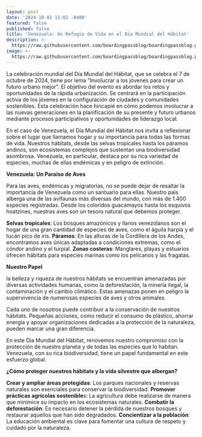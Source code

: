 ```yaml
---
layout: post
date: '2024-10-02 11:02 -0400'
featured: false
published: false
title: 'Venezuela: Un Refugio de Vida en el Día Mundial del Hábitat'
description: >-
  https://raw.githubusercontent.com/boardingpassblog/boardingpassblog.github.io/refs/heads/main/assets/images/Habitat.jpg
image: >-
  https://raw.githubusercontent.com/boardingpassblog/boardingpassblog.github.io/refs/heads/main/assets/images/Habitat.jpg
---
```

La celebración mundial del Día Mundial del Hábitat, que se celebra el 7 de octubre de 2024, tiene por lema "Involucrar a los jóvenes para crear un futuro urbano mejor". El objetivo del evento es abordar los retos y oportunidades de la rápida urbanización. Se centrará en la participación activa de los jóvenes en la configuración de ciudades y comunidades sostenibles. Esta celebración hace hincapié en cómo podemos involucrar a las nuevas generaciones en la planificación de su presente y futuro urbanos mediante procesos participativos y oportunidades de liderazgo local.

En el caso de Venezuela, el Día Mundial del Hábitat nos invita a reflexionar sobre el lugar que llamamos hogar y su importancia para todas las formas de vida. Nuestros hábitats, desde las selvas tropicales hasta los páramos andinos, son ecosistemas complejos que sustentan una biodiversidad asombrosa. Venezuela, en particular, destaca por su rica variedad de especies, muchas de ellas endémicas y en peligro de extinción.

**Venezuela: Un Paraíso de Aves**

Para las aves, endémicas y migratorias, no se puede dejar de resaltar la importancia de Venezuela como un santuario para ellas. Nuestro país alberga una de las avifaunas más diversas del mundo, con más de 1.400 especies registradas. Desde los coloridos guacamayos hasta los esquivos hoatzines, nuestras aves son un tesoro natural que debemos proteger.

**Selvas tropicales**: Los bosques amazónicos y llanos venezolanos son el hogar de una gran cantidad de especies de aves, como el águila harpía y el tucán pico de iris.
**Páramos**: En las alturas de la Cordillera de los Andes, encontramos aves únicas adaptadas a condiciones extremas, como el cóndor andino y el turpial.
**Zonas costeras**: Manglares, playas y estuarios ofrecen hábitats para especies marinas como los pelícanos y las fragatas.

**Nuestro Papel**

la belleza y riqueza de nuestros hábitats se encuentran amenazadas por diversas actividades humanas, como la deforestación, la minería ilegal, la contaminación y el cambio climático. Estas amenazas ponen en peligro la supervivencia de numerosas especies de aves y otros animales.

Cada uno de nosotros puede contribuir a la conservación de nuestros hábitats. Pequeñas acciones, como reducir el consumo de plástico, ahorrar energía y apoyar organizaciones dedicadas a la protección de la naturaleza, pueden marcar una gran diferencia.

En este Día Mundial del Hábitat, renovemos nuestro compromiso con la protección de nuestro planeta y de todas las especies que lo habitan. Venezuela, con su rica biodiversidad, tiene un papel fundamental en este esfuerzo global.

**¿Cómo proteger nuestros hábitats y la vida silvestre que albergan?**

**Crear y ampliar áreas protegidas**: Los parques nacionales y reservas naturales son esenciales para conservar la biodiversidad.
**Promover prácticas agrícolas sostenible**s: La agricultura debe realizarse de manera que minimice su impacto en los ecosistemas naturales.
**Combatir la deforestación**: Es necesario detener la pérdida de nuestros bosques y restaurar aquellos que han sido degradados.
**Concientizar a la población**: La educación ambiental es clave para fomentar una cultura de respeto y cuidado por la naturaleza.
